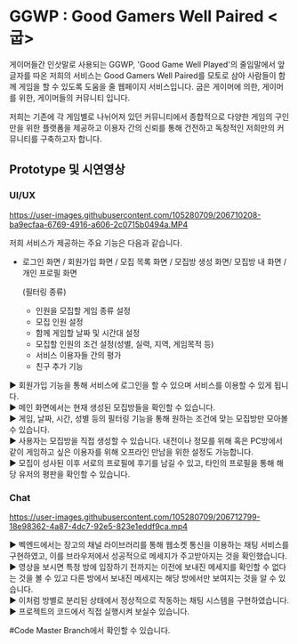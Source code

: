 # GGWP : Good Gamers Well Paired <굽>
게이머들간 인삿말로 사용되는 GGWP, 'Good Game Well Played'의 줄임말에서 앞글자를 따온 저희의 서비스는 Good Gamers Well Paired를 모토로 삼아 사람들이 함께 게임을 할 수 있도록 도움을 줄 웹페이지 서비스입니다. 굽은 게이머에 의한, 게이머를 위한, 게이머들의 커뮤니티 입니다.  

저희는 기존에 각 게임별로 나뉘어져 있던 커뮤니티에서 종합적으로 다양한 게임의 구인만을 위한 플랫폼을 제공하고 이용자 간의 신뢰를 통해 건전하고 독창적인 저희만의 커뮤니티를 구축하고자 합니다.  

## Prototype 및 시연영상
### UI/UX
https://user-images.githubusercontent.com/105280709/206710208-ba9ecfaa-6769-4916-a606-2c0715b0494a.MP4

저희 서비스가 제공하는 주요 기능은 다음과 같습니다.
- 로그인 화면 / 회원가입 화면 / 모집 목록 화면 /  모집방 생성 화면/ 모집방 내 화면 / 개인 프로필 화면
  
  (필터링 종류)
  - 인원을 모집할 게임 종류 설정
  - 모집 인원 설정
  - 함께 게임할 날짜 및 시간대 설정 
  - 모집할 인원의 조건 설정(성별, 실력, 지역, 게임목적 등)
  - 서비스 이용자들 간의 평가
  - 친구 추가 기능

▶ 회원가입 기능을 통해 서비스에 로그인을 할 수 있으며 서비스를 이용할 수 있게 됩니다.  
▶ 메인 화면에서는 현재 생성된 모집방들을 확인할 수 있습니다.  
▶ 게임, 날짜, 시간, 성별 등의 필터링 기능을 통해 원하는 조건에 맞는 모집방만 모아볼 수 있습니다.  
▶ 사용자는 모집방을 직접 생성할 수 있습니다. 내전이나 정모를 위해 혹은 PC방에서 같이 게임하고 싶은 이용자를 위해 오프라인 만남을 위한 설정도 가능합니다.  
▶ 모집이 성사된 이후 서로의 프로필에 후기를 남길 수 있고, 타인의 프로필을 통해 해당 유저의 평판을 확인할 수 있습니다.  



### Chat
https://user-images.githubusercontent.com/105280709/206712799-18e98362-4a87-4dc7-92e5-823e1eddf9ca.mp4

▶ 벡엔드에서는 장고의 채널 라이브러리를 통해 웹소켓 통신을 이용하는 채팅 서비스를 구현하였고, 이를 브라우저에서 성공적으로 메세지가 주고받아지는 것을 확인했습니다.  
▶ 영상을 보시면 특정 방에 입장하기 전까지는 이전에 보내진 메세지를 확인할 수 없다는 것을 볼 수 있고 다른 방에서 보내진 메세지는 해당 방에서만 보여지는 것을 알 수 있습니다.  
▶ 이처럼 방별로 분리된 상태에서 정상적으로 작동하는 채팅 시스템을 구현하였습니다.  
▶ 프로젝트의 코드에서 직접 실행시켜 보실수 있습니다.  

#Code
Master Branch에서 확인할 수 있습니다.
